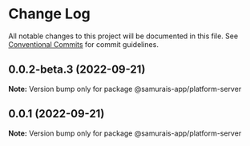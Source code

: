 # Change Log

All notable changes to this project will be documented in this file.
See [Conventional Commits](https://conventionalcommits.org) for commit guidelines.

## 0.0.2-beta.3 (2022-09-21)

**Note:** Version bump only for package @samurais-app/platform-server





## 0.0.1 (2022-09-21)

**Note:** Version bump only for package @samurais-app/platform-server
